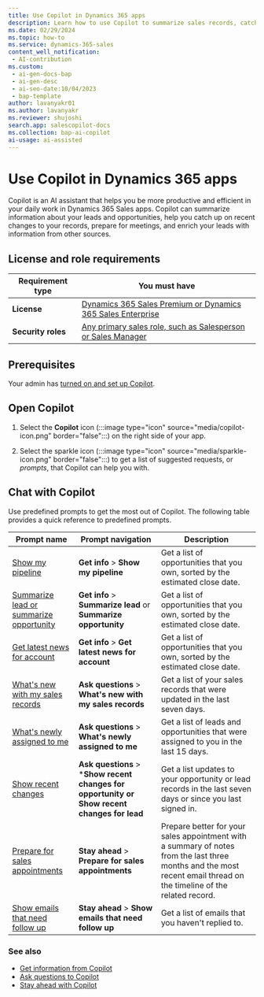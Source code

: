 ```yaml
---
title: Use Copilot in Dynamics 365 apps
description: Learn how to use Copilot to summarize sales records, catch up on recent changes, prepare for meetings, and enrich your leads with data from different sources.
ms.date: 02/29/2024
ms.topic: how-to
ms.service: dynamics-365-sales
content_well_notification:
 - AI-contribution
ms.custom:
 - ai-gen-docs-bap
 - ai-gen-desc
 - ai-seo-date:10/04/2023
 - bap-template
author: lavanyakr01
ms.author: lavanyakr
ms.reviewer: shujoshi
search.app: salescopilot-docs
ms.collection: bap-ai-copilot
ai-usage: ai-assisted
---
```


# Use Copilot in Dynamics 365 apps

Copilot is an AI assistant that helps you be more productive and efficient in your daily work in Dynamics 365 Sales apps. Copilot can summarize information about your leads and opportunities, help you catch up on recent changes to your records, prepare for meetings, and enrich your leads with information from other sources.

## License and role requirements

| Requirement type | You must have |
|-----------------------|---------|
| **License** | [Dynamics 365 Sales Premium or Dynamics 365 Sales Enterprise](https://dynamics.microsoft.com/sales/pricing/) |
| **Security roles** | [Any primary sales role, such as Salesperson or Sales Manager](security-roles-for-sales.md#primary-sales-roles) |

## Prerequisites

Your admin has [turned on and set up Copilot](enable-setup-copilot.md).

## Open Copilot

1. Select the **Copilot** icon (:::image type="icon" source="media/copilot-icon.png" border="false":::) on the right side of your app. 

1. Select the sparkle icon (:::image type="icon" source="media/sparkle-icon.png" border="false":::) to get a list of suggested requests, or *prompts*, that Copilot can help you with.

## Chat with Copilot

Use predefined prompts to get the most out of Copilot. The following table provides a quick reference to predefined prompts.

| Prompt name | Prompt navigation | Description |
|---------|---------|---------|
| [Show my pipeline](copilot-get-information.md#show-my-pipeline) | **Get info** > **Show my pipeline** | Get a list of opportunities that you own, sorted by the estimated close date. |
| [Summarize lead or summarize opportunity](copilot-get-information.md#summarize-a-lead-or-opportunity) | **Get info** > **Summarize lead** or **Summarize opportunity** | Get a list of opportunities that you own, sorted by the estimated close date. |
| [Get latest news for account](copilot-get-information.md#show-the-latest-news-about-an-account) | **Get info** > **Get latest news for account** | Get a list of opportunities that you own, sorted by the estimated close date. |
| [What's new with my sales records](copilot-ask-questions.md#whats-new-with-my-sales-records) | **Ask questions** > ****What's new with my sales records**** | Get a list of your sales records that were updated in the last seven days. |
| [What's newly assigned to me](copilot-ask-questions.md#whats-newly-assigned-to-me) | **Ask questions** > ****What's newly assigned to me**** | Get a list of leads and opportunities that were assigned to you in the last 15 days. |
| [Show recent changes](copilot-ask-questions.md#get-recent-changes-to-a-lead-or-opportunity) | **Ask questions** > ***Show recent changes for opportunity or Show recent changes for lead** | Get a list updates to your opportunity or lead records in the last seven days or since you last signed in. |
| [Prepare for sales appointments](copilot-stay-ahead.md#prepare-for-upcoming-sales-appointments) | **Stay ahead** >  **Prepare for sales appointments** | Prepare better for your sales appointment with a summary of notes from the last three months and the most recent email thread on the timeline of the related record. |
| [Show emails that need follow up](copilot-stay-ahead.md#show-emails-you-havent-replied-to) | **Stay ahead** >  **Show emails that need follow up** | Get a list of emails that you haven't replied to. |


### See also

- [Get information from Copilot](copilot-get-information.md)
- [Ask questions to Copilot](copilot-ask-questions.md)
- [Stay ahead with Copilot](copilot-stay-ahead.md)
